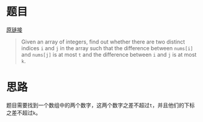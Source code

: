 # 题目

[原链接](https://leetcode.com/problems/contains-duplicate-iii/)

> Given an array of integers, find out whether there are two distinct indices `i` and `j` in the array such that the difference between `nums[i]` and `nums[j]` is at most `t` and the difference between `i` and `j` is at most `k`.

# 思路

题目需要找到一个数组中的两个数字，这两个数字之差不超过`t`，并且他们的下标之差不超过`k`。

